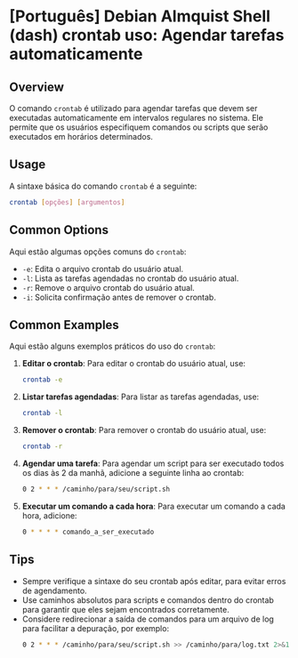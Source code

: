 # [Português] Debian Almquist Shell (dash) crontab uso: Agendar tarefas automaticamente

## Overview
O comando `crontab` é utilizado para agendar tarefas que devem ser executadas automaticamente em intervalos regulares no sistema. Ele permite que os usuários especifiquem comandos ou scripts que serão executados em horários determinados.

## Usage
A sintaxe básica do comando `crontab` é a seguinte:

```bash
crontab [opções] [argumentos]
```

## Common Options
Aqui estão algumas opções comuns do `crontab`:

- `-e`: Edita o arquivo crontab do usuário atual.
- `-l`: Lista as tarefas agendadas no crontab do usuário atual.
- `-r`: Remove o arquivo crontab do usuário atual.
- `-i`: Solicita confirmação antes de remover o crontab.

## Common Examples
Aqui estão alguns exemplos práticos do uso do `crontab`:

1. **Editar o crontab**:
   Para editar o crontab do usuário atual, use:
   ```bash
   crontab -e
   ```

2. **Listar tarefas agendadas**:
   Para listar as tarefas agendadas, use:
   ```bash
   crontab -l
   ```

3. **Remover o crontab**:
   Para remover o crontab do usuário atual, use:
   ```bash
   crontab -r
   ```

4. **Agendar uma tarefa**:
   Para agendar um script para ser executado todos os dias às 2 da manhã, adicione a seguinte linha ao crontab:
   ```bash
   0 2 * * * /caminho/para/seu/script.sh
   ```

5. **Executar um comando a cada hora**:
   Para executar um comando a cada hora, adicione:
   ```bash
   0 * * * * comando_a_ser_executado
   ```

## Tips
- Sempre verifique a sintaxe do seu crontab após editar, para evitar erros de agendamento.
- Use caminhos absolutos para scripts e comandos dentro do crontab para garantir que eles sejam encontrados corretamente.
- Considere redirecionar a saída de comandos para um arquivo de log para facilitar a depuração, por exemplo:
  ```bash
  0 2 * * * /caminho/para/seu/script.sh >> /caminho/para/log.txt 2>&1
  ```